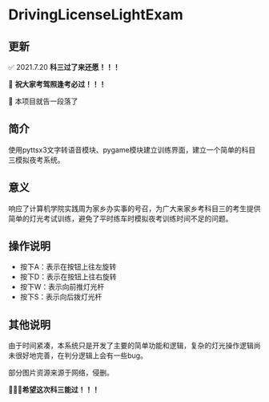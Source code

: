 # DrivingLicenseLightExam

## 更新

✅ 2021.7.20 **科三过了来还愿！！！**

🚗 **祝大家考驾照逢考必过！！！**

📰 本项目就告一段落了

## 简介

使用pyttsx3文字转语音模块、pygame模块建立训练界面，建立一个简单的科目三模拟夜考系统。

## 意义

响应了计算机学院实践周为家乡办实事的号召，为广大来家乡考科目三的考生提供简单的灯光考试训练，避免了平时练车时模拟夜考训练时间不足的问题。

## 操作说明

- 按下A：表示在按钮上往左旋转
- 按下D：表示在按钮上往右旋转
- 按下W：表示向前推灯光杆
- 按下S：表示向后拨灯光杆

## 其他说明

由于时间紧凑，本系统只是开发了主要的简单功能和逻辑，复杂的灯光操作逻辑尚未很好地完善，在判分逻辑上会有一些bug。

部分图片资源来源于网络，侵删。

🙏🙏🙏**希望这次科三能过！！！**